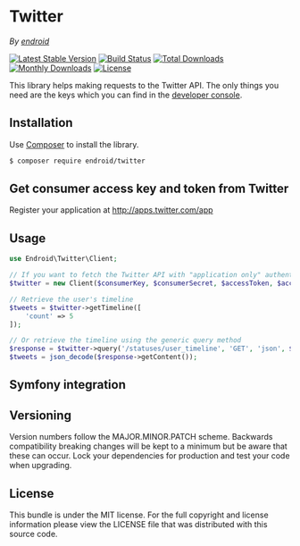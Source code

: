 # Twitter

*By [endroid](http://endroid.nl/)*

[![Latest Stable Version](http://img.shields.io/packagist/v/endroid/twitter.svg)](https://packagist.org/packages/endroid/twitter)
[![Build Status](https://secure.travis-ci.org/endroid/twitter.png)](http://travis-ci.org/endroid/twitter)
[![Total Downloads](http://img.shields.io/packagist/dt/endroid/twitter.svg)](https://packagist.org/packages/endroid/twitter)
[![Monthly Downloads](http://img.shields.io/packagist/dm/endroid/twitter.svg)](https://packagist.org/packages/endroid/twitter)
[![License](http://img.shields.io/packagist/l/endroid/twitter.svg)](https://packagist.org/packages/endroid/twitter)

This library helps making requests to the Twitter API. The only
things you need are the keys which you can find in the [developer console](https://dev.twitter.com/).

## Installation

Use [Composer](https://getcomposer.org/) to install the library.

``` bash
$ composer require endroid/twitter
```

## Get consumer access key and token from Twitter

Register your application at http://apps.twitter.com/app

## Usage

```php
use Endroid\Twitter\Client;

// If you want to fetch the Twitter API with "application only" authentication, $accessToken and $accessTokenSecret are optional
$twitter = new Client($consumerKey, $consumerSecret, $accessToken, $accessTokenSecret);

// Retrieve the user's timeline
$tweets = $twitter->getTimeline([
    'count' => 5
]);

// Or retrieve the timeline using the generic query method
$response = $twitter->query('/statuses/user_timeline', 'GET', 'json', $parameters);
$tweets = json_decode($response->getContent());
```

## Symfony integration



## Versioning

Version numbers follow the MAJOR.MINOR.PATCH scheme. Backwards compatibility
breaking changes will be kept to a minimum but be aware that these can occur.
Lock your dependencies for production and test your code when upgrading.

## License

This bundle is under the MIT license. For the full copyright and license
information please view the LICENSE file that was distributed with this source code.
